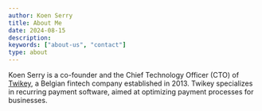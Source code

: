 ```yaml
---
author: Koen Serry
title: About Me
date: 2024-08-15
description:
keywords: ["about-us", "contact"]
type: about
---
```


Koen Serry is a co-founder and the Chief Technology Officer (CTO) of [Twikey](//twikey.com), a Belgian fintech company established in
2013. Twikey specializes in recurring payment software, aimed at optimizing payment processes for
businesses.





